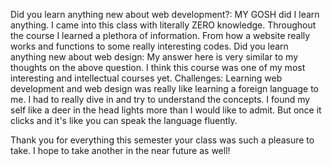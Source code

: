 Did you learn anything new about web development?:
MY GOSH did I learn anything. I came into this class with literally ZERO knowledge. Throughout the course I learned a plethora of information. From how a website really works and functions to some really interesting codes.
Did you learn anything new about web design:
My answer here is very similar to my thoughts on the above question. I think this course was one of my most interesting and intellectual courses yet.
Challenges:
Learning web development and web design was really like learning a foreign language to me. I had to really dive in and try to understand the concepts. I found my self like a deer in the head lights more than I would like to admit. But once it clicks and it's like you can speak the language fluently.

Thank you for everything this semester your class was such a pleasure to take. I hope to take another in the near future as well!
